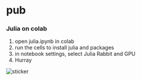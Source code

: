 # pub

### Julia on colab
1. open julia.ipynb in colab
2. run the cells to install julia and packages
3. in notebook settings, select Julia Rabbit and GPU
4. Hurray

![sticker][1] 

[1]: https://user-images.githubusercontent.com/19316036/90219074-20abb180-ddba-11ea-9186-a14fc1601e16.png

